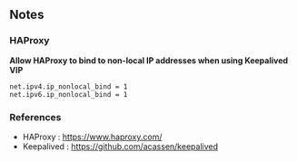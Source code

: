 ## Notes

### HAProxy

**Allow HAProxy to bind to non-local IP addresses when using Keepalived VIP**

```shell
net.ipv4.ip_nonlocal_bind = 1
net.ipv6.ip_nonlocal_bind = 1
```

### References

- HAProxy : https://www.haproxy.com/
- Keepalived : https://github.com/acassen/keepalived
